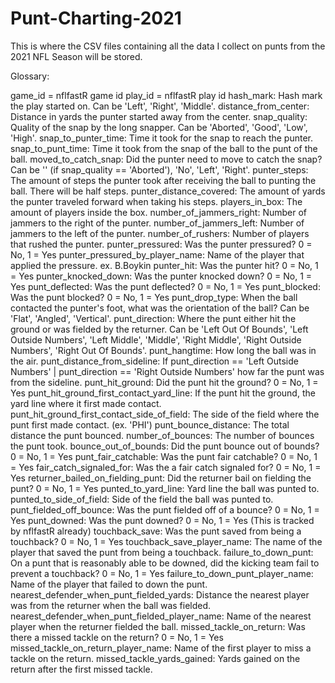 # Punt-Charting-2021
This is where the CSV files containing all the data I collect on punts from the 2021 NFL Season will be stored.

Glossary:

game_id = nflfastR game id
play_id = nflfastR play id
hash_mark: Hash mark the play started on. Can be 'Left', 'Right', 'Middle'.
distance_from_center: Distance in yards the punter started away from the center.
snap_quality: Quality of the snap by the long snapper. Can be 'Aborted', 'Good', 'Low', 'High'.
snap_to_punter_time: Time it took for the snap to reach the punter.
snap_to_punt_time: Time it took from the snap of the ball to the punt of the ball.
moved_to_catch_snap: Did the punter need to move to catch the snap? Can be '' (if snap_quality == 'Aborted'), 'No', 'Left', 'Right'.
punter_steps: The amount of steps the punter took after receiving the ball to punting the ball. There will be half steps.
punter_distance_covered: The amount of yards the punter traveled forward when taking his steps.
players_in_box: The amount of players inside the box.
number_of_jammers_right: Number of jammers to the right of the punter.
number_of_jammers_left: Number of jammers to the left of the punter.
number_of_rushers: Number of players that rushed the punter.
punter_pressured: Was the punter pressured? 0 = No, 1 = Yes
punter_pressured_by_player_name: Name of the player that applied the pressure. ex. B.Boykin
punter_hit: Was the punter hit? 0 = No, 1 = Yes
punter_knocked_down: Was the punter knocked down? 0 = No, 1 = Yes
punt_deflected: Was the punt deflected? 0 = No, 1 = Yes
punt_blocked: Was the punt blocked? 0 = No, 1 = Yes
punt_drop_type: When the ball contacted the punter's foot, what was the orientation of the ball? Can be 'Flat', 'Angled', 'Vertical'.
punt_direction: Where the punt either hit the ground or was fielded by the returner. Can be 'Left Out Of Bounds', 'Left Outside Numbers', 'Left Middle', 'Middle', 'Right Middle', 'Right Outside Numbers', 'Right Out Of Bounds'.
punt_hangtime: How long the ball was in the air.
punt_distance_from_sideline: If punt_direction == 'Left Outside Numbers' | punt_direction == 'Right Outside Numbers' how far the punt was from the sideline.
punt_hit_ground: Did the punt hit the ground? 0 = No, 1 = Yes
punt_hit_ground_first_contact_yard_line: If the punt hit the ground, the yard line where it first made contact.
punt_hit_ground_first_contact_side_of_field: The side of the field where the punt first made contact. (ex. 'PHI')
punt_bounce_distance: The total distance the punt bounced.
number_of_bounces: The number of bounces the punt took.
bounce_out_of_bounds: Did the punt bounce out of bounds? 0 = No, 1 = Yes
punt_fair_catchable: Was the punt fair catchable? 0 = No, 1 = Yes
fair_catch_signaled_for: Was the a fair catch signaled for? 0 = No, 1 = Yes
returner_bailed_on_fielding_punt: Did the returner bail on fielding the punt? 0 = No, 1 = Yes
punted_to_yard_line: Yard line the ball was punted to.
punted_to_side_of_field: Side of the field the ball was punted to.
punt_fielded_off_bounce: Was the punt fielded off of a bounce? 0 = No, 1 = Yes
punt_downed: Was the punt downed? 0 = No, 1 = Yes (This is tracked by nflfastR already)
touchback_save: Was the punt saved from being a touchback? 0 = No, 1 = Yes
touchback_save_player_name: The name of the player that saved the punt from being a touchback.
failure_to_down_punt: On a punt that is reasonably able to be downed, did the kicking team fail to prevent a touchback? 0 = No, 1 = Yes
failure_to_down_punt_player_name: Name of the player that failed to down the punt.
nearest_defender_when_punt_fielded_yards: Distance the nearest player was from the returner when the ball was fielded.
nearest_defender_when_punt_fielded_player_name: Name of the nearest player when the returner fielded the ball.
missed_tackle_on_return: Was there a missed tackle on the return? 0 = No, 1 = Yes
missed_tackle_on_return_player_name: Name of the first player to miss a tackle on the return.
missed_tackle_yards_gained: Yards gained on the return after the first missed tackle.


